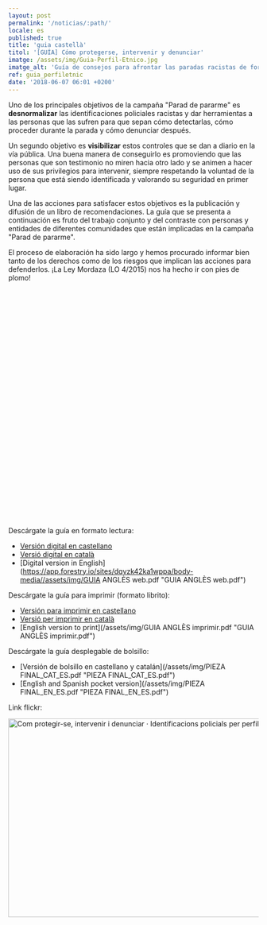 ```yaml
---
layout: post
permalink: '/noticias/:path/'
locale: es
published: true
title: 'guia castellà'
titol: '[GUÍA] Cómo protegerse, intervenir y denunciar'
imatge: /assets/img/Guia-Perfil-Etnico.jpg
imatge_alt: 'Guía de consejos para afrontar las paradas racistas de forma segura'
ref: guia_perfiletnic
date: '2018-06-07 06:01 +0200'
---
```

Uno de los principales objetivos de la campaña "Parad de pararme" es **desnormalizar** las identificaciones policiales racistas y dar herramientas a las personas que las sufren para que sepan cómo detectarlas, cómo proceder durante la parada y cómo denunciar después.

Un segundo objetivo es **visibilizar** estos controles que se dan a diario en la vía pública. Una buena manera de conseguirlo es promoviendo que las personas que son testimonio no miren hacia otro lado y se animen a hacer uso de sus privilegios para intervenir, siempre respetando la voluntad de la persona que está siendo identificada y valorando su seguridad en primer lugar.

Una de las acciones para satisfacer estos objetivos es la publicación y difusión de un libro de recomendaciones. La guía que se presenta a continuación es fruto del trabajo conjunto y del contraste con personas y entidades de diferentes comunidades que están implicadas en la campaña "Parad de pararme".

El proceso de elaboración ha sido largo y hemos procurado informar bien tanto de los derechos como de los riesgos que implican las acciones para defenderlos. ¡La Ley Mordaza (LO 4/2015) nos ha hecho ir con pies de plomo!

<div data-configid="11305186/62135812" style="width:600px; height:464px;" class="issuuembed"></div>
<script type="text/javascript" src="//e.issuu.com/embed.js" async="true"></script>

Descárgate la guía en formato lectura:

* [Versión digital en castellano](/assets/img/PDP-c2-es.pdf)
* [Versió digital en català](https://www.pareudepararme.org/assets/img/PDP-c2-ca.pdf "Guía catalán")
* [Digital version in English](https://app.forestry.io/sites/dqvzk42ka1wppa/body-media//assets/img/GUIA ANGLÈS web.pdf "GUIA ANGLÈS web.pdf")

Descárgate la guía para imprimir (formato librito):

* [Versión para imprimir en castellano](/assets/img/PDP-c2-print-es.pdf)
* [Versió per imprimir en català](https://www.pareudepararme.org/assets/img/PDP-c2-print-ca.pdf "guía para imprimir en catalán")
* [English version to print](/assets/img/GUIA ANGLÈS imprimir.pdf "GUIA ANGLÈS imprimir.pdf")

Descárgate la guía desplegable de bolsillo:

* [Versión de bolsillo en castellano y catalán](/assets/img/PIEZA FINAL_CAT_ES.pdf "PIEZA FINAL_CAT_ES.pdf")
* [English and Spanish pocket version](/assets/img/PIEZA FINAL_EN_ES.pdf "PIEZA FINAL_EN_ES.pdf")

Link flickr:

<a data-flickr-embed="true" data-header="true" data-footer="true" href="https://www.flickr.com/photos/31631303@N02/albums/72157697707243524" title="Com protegir-se, intervenir i denunciar · Identificacions policials per perfil ètnic">
<img src="https://farm2.staticflickr.com/1816/42936247631_72e0472cea_c.jpg" width="800" height="400" alt="Com protegir-se, intervenir i denunciar · Identificacions policials per perfil ètnic">
</a>
<script async src="//embedr.flickr.com/assets/client-code.js" charset="utf-8"></script>